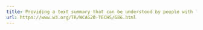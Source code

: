 ```yaml
---
title: Providing a text summary that can be understood by people with lower secondary education level reading ability
url: https://www.w3.org/TR/WCAG20-TECHS/G86.html
---
```

